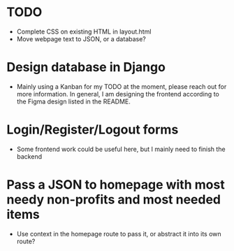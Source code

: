 # TODO

- Complete CSS on existing HTML in layout.html
- Move webpage text to JSON, or a database?

# Design database in Django

- Mainly using a Kanban for my TODO at the moment, please reach out for more information. In general, I am designing the frontend according to the Figma design listed in the README.

# Login/Register/Logout forms

- Some frontend work could be useful here, but I mainly need to finish the backend

# Pass a JSON to homepage with most needy non-profits and most needed items

- Use context in the homepage route to pass it, or abstract it into its own route?
